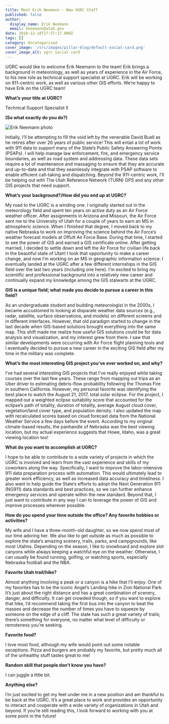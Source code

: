 ```yaml
---
title: Meet Erik Neemann - New UGRC Staff
published: false
author:
  display_name: Erik Neemann
  email: eneemann@utah.gov
date: 2018-12-10T17:57:17.000Z
tags: []
category: Uncategorized
cover_image: '/src/images/pillar-blog/default-social-card.png'
cover_image_alt: ugrc social card
---
```


UGRC would like to welcome Erik Neemann to the team! Erik brings a background in meteorology, as well as years of experience in the Air Force, to his new role as technical support specialist at UGRC. Erik will be working on 911-centric work, as well as various other GIS efforts. We’re happy to have Erik on the UGRC team!

**What’s your title at UGRC?**

Technical Support Specialist II

**(So what exactly do you do?)**

![Erik Neemann photo](/images/404.png)

Initially, I’ll be attempting to fill the void left by the venerable David Buell as he retires after over 26 years of public service! This will entail a lot of work with 911 data to support many of the State’s Public Safety Answering Points (PSAPs). I will help manage law enforcement, fire, and emergency service boundaries, as well as road system and addressing data. These data sets require a lot of maintenance and massaging to ensure that they are accurate and up-to-date and that they seamlessly integrate with PSAP software to enable efficient call-taking and dispatching. Beyond the 911-centric work, I’ll be helping out with The Utah Reference Network (TURN) GPS and any other GIS projects that need support.

**What’s your background?/How did you end up at UGRC?**

My road to the UGRC is a winding one. I originally started out in the meteorology field and spent ten years on active duty as an Air Force weather officer. After assignments in Arizona and Missouri, the Air Force sent me to the University of Utah for a couple of years to earn an MS in atmospheric science. When I finished that degree, I moved back to my native Nebraska to work on improving the science behind the Air Force’s weather forecast models at Offutt Air Force Base. During that time, I started to see the power of GIS and earned a GIS certificate online. After getting married, I decided to settle down and left the Air Force for civilian life back in the beautiful state of Utah! I took that opportunity to make a career change, and now I’m working on an MS in geographic information science. I eventually landed at the UGRC after a few different internships in the GIS field over the last two years (including one here). I’m excited to bring my scientific and professional background into a relatively new career and continually expand my knowledge among the GIS stalwarts at the UGRC.

**GIS is a unique field; what made you decide to pursue a career in this field?**

As an undergraduate student and budding meteorologist in the 2000s, I became accustomed to looking at disparate weather data sources (e.g., radar, satellite, surface observations, and models) on different screens and in different interfaces. However, that old paradigm started to change in the last decade when GIS-based solutions brought everything into the same map. This shift made me realize how useful GIS solutions could be for data analysis and visualization, and my interest grew from there. I saw that similar developments were occurring with Air Force flight planning tools and I eventually decided to pursue a new career in the exciting GIS field after my time in the military was complete.

**What’s the most interesting GIS project you’ve ever worked on, and why?**

I’ve had several interesting GIS projects that I’ve really enjoyed while taking courses over the last few years. These range from mapping out trips as an Uber driver to estimating debris-flow probability following the Thomas Fire in southern California. However, my personal favorite was identifying the best place to watch the August 21, 2017, total solar eclipse. For the project, I mapped out a weighted eclipse suitability score that accounted for the eclipse’s path of totality, duration of totality, average August cloud cover, vegetation/land cover type, and population density. I also updated the map with recalculated scores based on cloud forecast data from the National Weather Service a few days before the event. According to my original climate-based results, the panhandle of Nebraska was the best viewing location, but my actual experience suggests that Howe, Idaho, was a great viewing location too!

**What do you want to accomplish at UGRC?**

I hope to be able to contribute to a wide variety of projects in which the UGRC is involved and learn from the vast experience and skills of my coworkers along the way. Specifically, I want to improve the labor-intensive 911 data preparation process with automation. This would ultimately lead to greater work efficiency, as well as increased data accuracy and timeliness. I also want to help guide the State’s efforts to adopt the Next Generation 911 (NG911) data standards and best practices, so we can further enhance emergency services and operate within the new standard. Beyond that, I just want to contribute in any way I can to leverage the power of GIS and improve processes wherever possible.

**How do you spend your time outside the office? Any favorite hobbies or activities?**

My wife and I have a three-month-old daughter, so we now spend most of our time adoring her. We also like to get outside as much as possible to explore the state’s amazing scenery, trails, parks, and campgrounds, like most Utahns. Depending on the season, I like to snowboard and explore slot canyons while always keeping a watchful eye on the weather. Otherwise, I can usually be found running, golfing, or watching sports, especially Nebraska football and the NBA.

**Favorite Utah trail/hike?**

Almost anything involving a peak or a canyon is a hike that I’ll enjoy. One of my favorites has to be the iconic Angel’s Landing hike in Zion National Park. It’s just about the right distance and has a great combination of scenery, danger, and difficulty. It can get crowded though, so if you want to explore that hike, I’d recommend taking the first bus into the canyon to beat the masses and decrease the number of times you have to squeeze by someone on the edge of a cliff.
The state has such a great variety of trails; there’s something for everyone, no matter what level of difficulty or remoteness you’re seeking.

**Favorite food?**

I love most food, although my wife would point out some notable exceptions. Pizza and burgers are probably my favorite, but pretty much all of the unhealthy stuff tastes great to me!

**Random skill that people don’t know you have?**

I can juggle a little bit.

**Anything else?**

I’m just excited to get my feet under me in a new position and am thankful to be back at the UGRC. It’s a great place to work and provides an opportunity to interact and cooperate with a wide variety of organizations in Utah and beyond. If you’re still reading this, I look forward to working with you at some point in the future!

